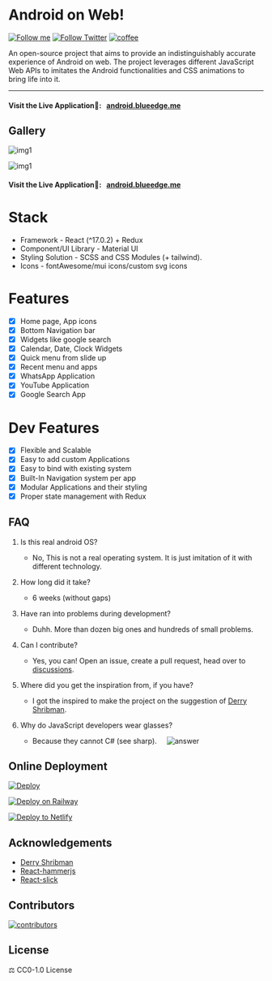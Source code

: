 # Android on Web!

[![Follow me](https://img.shields.io/github/followers/blueedgetechno?label=follow%20me&style=social)](https://github.com/blueedgetechno)
[![Follow Twitter](https://img.shields.io/twitter/follow/blueedgetechno?label=Follow%20me&style=social)](https://twitter.com/blueedgetechno)
[![coffee](https://www.buymeacoffee.com/assets/img/custom_images/orange_img.png)](https://www.buymeacoffee.com/blueedgetechno)

An open-source project that aims to provide an indistinguishably accurate experience of Android on web. The project leverages different JavaScript Web APIs to imitates the Android functionalities and CSS animations to bring life into it.

------------
#### Visit the Live Application🌈: &nbsp; [android.blueedge.me](https://android.blueedge.me)

## Gallery
![img1](public/gall1.png)

![img1](public/gall2.png)

#### Visit the Live Application🌈: &nbsp; [android.blueedge.me](https://android.blueedge.me)

# Stack

- Framework - React (^17.0.2) + Redux
- Component/UI Library - Material UI
- Styling Solution - SCSS and CSS Modules (+ tailwind).
- Icons - fontAwesome/mui icons/custom svg icons

# Features
- [x] Home page, App icons
- [x] Bottom Navigation bar
- [x] Widgets like google search
- [x] Calendar, Date, Clock Widgets
- [x] Quick menu from slide up
- [x] Recent menu and apps
- [x] WhatsApp Application
- [x] YouTube Application
- [x] Google Search App

# Dev Features
- [x] Flexible and Scalable
- [x] Easy to add custom Applications
- [x] Easy to bind with existing system
- [x] Built-In Navigation system per app
- [x] Modular Applications and their styling
- [x] Proper state management with Redux

## FAQ

1. Is this real android OS?
    - No, This is not a real operating system. It is just imitation of it with different technology.


2. How long did it take?
    - 6 weeks (without gaps)


3. Have ran into problems during development?
    - Duhh. More than dozen big ones and hundreds of small problems.


4. Can I contribute?
    - Yes, you can! Open an issue, create a pull request, head over to [discussions](https://github.com/blueedgetechno/androidInReact/discussions).


5. Where did you get the inspiration from, if you have?
    - I got the inspired to make the project on the suggestion of [Derry Shribman](https://github.com/xderry).


6. Why do JavaScript developers wear glasses?
    - Because they cannot C# (see sharp). &nbsp;&nbsp;&nbsp; ![answer](public/hehe.jpg)


## Online Deployment

[![Deploy](https://www.herokucdn.com/deploy/button.svg)](https://heroku.com/deploy)

[![Deploy on Railway](https://railway.app/button.svg)](https://railway.app/new/template?template=https%3A%2F%2Fgithub.com%2Fblueedgetechno%2FandroidInReact&envs=PORT&PORTDesc=Port+of+the+application&PORTDefault=3000)

[![Deploy to Netlify](https://www.netlify.com/img/deploy/button.svg)](https://app.netlify.com/start/deploy?repository=https://github.com/blueedgetechno/androidInReact)


## Acknowledgements

- [Derry Shribman](https://github.com/xderry)
- [React-hammerjs](https://github.com/JedWatson/react-hammerjs)
- [React-slick](https://github.com/akiran/react-slick)


## Contributors
[![contributors](https://contrib.rocks/image?repo=blueedgetechno/androidInReact)](https://github.com/blueedgetechno/androidInReact/graphs/contributors)


## License

⚖️ CC0-1.0 License
